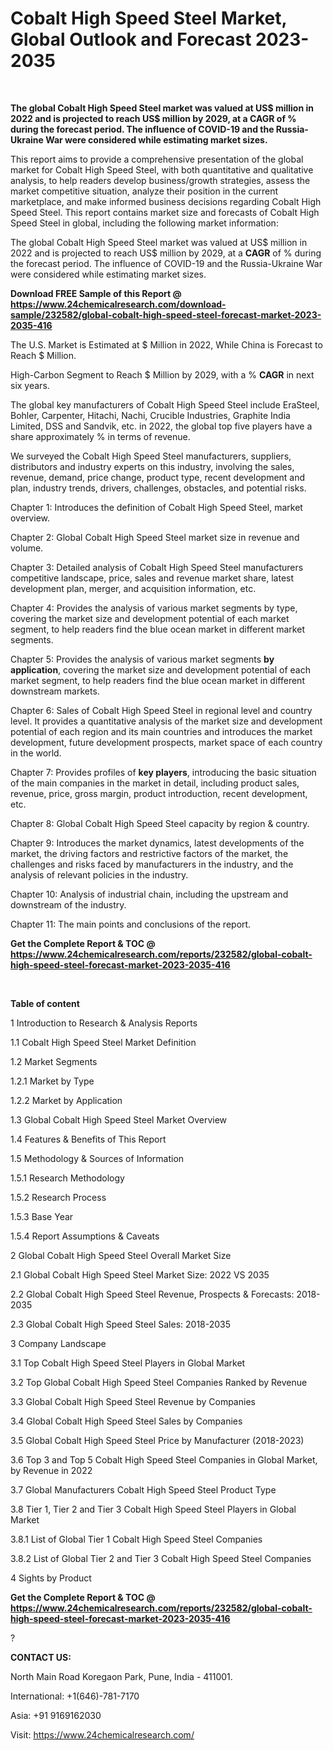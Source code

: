 <h1>Cobalt High Speed Steel Market, Global Outlook and Forecast 2023-2035</h1><br/><p><strong>The global Cobalt High Speed Steel market was valued at US$ million in 2022 and is projected to reach US$ million by 2029, at a <strong>CAGR</strong> of % during the forecast period. The influence of COVID-19 and the Russia-Ukraine War were considered while estimating market sizes.</strong></p>
 
 
 
 <p>This report aims to provide a comprehensive presentation of the global market for Cobalt High Speed Steel, with both quantitative and qualitative analysis, to help readers develop business/growth strategies, assess the market competitive situation, analyze their position in the current marketplace, and make informed business decisions regarding Cobalt High Speed Steel. This report contains market size and forecasts of Cobalt High Speed Steel in global, including the following market information:</p>
 
 
 
 <p>The global Cobalt High Speed Steel market was valued at US$ million in 2022 and is projected to reach US$ million by 2029, at a <strong>CAGR</strong> of % during the forecast period. The influence of COVID-19 and the Russia-Ukraine War were considered while estimating market sizes.</p>
 
 
 
 <div><b>Download FREE Sample of this Report @ <a href="https://www.24chemicalresearch.com/download-sample/232582/global-cobalt-high-speed-steel-forecast-market-2023-2035-416">https://www.24chemicalresearch.com/download-sample/232582/global-cobalt-high-speed-steel-forecast-market-2023-2035-416</a></b></div>
 
 
 
 <p>The U.S. Market is Estimated at $ Million in 2022, While China is Forecast to Reach $ Million.</p>
 
 
 
 <p>High-Carbon Segment to Reach $ Million by 2029, with a % <strong>CAGR</strong> in next six years.</p>
 
 
 
 <p>The global key manufacturers of Cobalt High Speed Steel include EraSteel, Bohler, Carpenter, Hitachi, Nachi, Crucible Industries, Graphite India Limited, DSS and Sandvik, etc. in 2022, the global top five players have a share approximately % in terms of revenue.</p>
 
 
 
 <p>We surveyed the Cobalt High Speed Steel manufacturers, suppliers, distributors and industry experts on this industry, involving the sales, revenue, demand, price change, product type, recent development and plan, industry trends, drivers, challenges, obstacles, and potential risks.</p>
 
 
 
 <p>Chapter 1: Introduces the definition of Cobalt High Speed Steel, market overview.</p>
 
 
 
 <p>Chapter 2: Global Cobalt High Speed Steel market size in revenue and volume.</p>
 
 
 
 <p>Chapter 3: Detailed analysis of Cobalt High Speed Steel manufacturers competitive landscape, price, sales and revenue market share, latest development plan, merger, and acquisition information, etc.</p>
 
 
 
 <p>Chapter 4: Provides the analysis of various market segments by type, covering the market size and development potential of each market segment, to help readers find the blue ocean market in different market segments.</p>
 
 
 
 <p>Chapter 5: Provides the analysis of various market segments <strong>by application</strong>, covering the market size and development potential of each market segment, to help readers find the blue ocean market in different downstream markets.</p>
 
 
 
 <p>Chapter 6: Sales of Cobalt High Speed Steel in regional level and country level. It provides a quantitative analysis of the market size and development potential of each region and its main countries and introduces the market development, future development prospects, market space of each country in the world.</p>
 
 
 
 <p>Chapter 7: Provides profiles of <strong>key players</strong>, introducing the basic situation of the main companies in the market in detail, including product sales, revenue, price, gross margin, product introduction, recent development, etc.</p>
 
 
 
 <p>Chapter 8: Global Cobalt High Speed Steel capacity by region & country.</p>
 
 
 
 <p>Chapter 9: Introduces the market dynamics, latest developments of the market, the driving factors and restrictive factors of the market, the challenges and risks faced by manufacturers in the industry, and the analysis of relevant policies in the industry.</p>
 
 
 
 <p>Chapter 10: Analysis of industrial chain, including the upstream and downstream of the industry.</p>
 
 
 
 <p>Chapter 11: The main points and conclusions of the report.</p>
 
 
 
 <div><b>Get the Complete Report & TOC @ <a href="https://www.24chemicalresearch.com/reports/232582/global-cobalt-high-speed-steel-forecast-market-2023-2035-416">https://www.24chemicalresearch.com/reports/232582/global-cobalt-high-speed-steel-forecast-market-2023-2035-416</a></b></div>
 
 
 
 <p><br />
 
 <b>Table of content</b></p>
 
 
 
 <p>1 Introduction to Research & Analysis Reports<br />
 
 1.1 Cobalt High Speed Steel Market Definition<br />
 
 1.2 Market Segments<br />
 
 1.2.1 Market by Type<br />
 
 1.2.2 Market by Application<br />
 
 1.3 Global Cobalt High Speed Steel Market Overview<br />
 
 1.4 Features & Benefits of This Report<br />
 
 1.5 Methodology & Sources of Information<br />
 
 1.5.1 Research Methodology<br />
 
 1.5.2 Research Process<br />
 
 1.5.3 Base Year<br />
 
 1.5.4 Report Assumptions & Caveats<br />
 
 2 Global Cobalt High Speed Steel Overall Market Size<br />
 
 2.1 Global Cobalt High Speed Steel Market Size: 2022 VS 2035<br />
 
 2.2 Global Cobalt High Speed Steel Revenue, Prospects & Forecasts: 2018-2035<br />
 
 2.3 Global Cobalt High Speed Steel Sales: 2018-2035<br />
 
 3 Company Landscape<br />
 
 3.1 Top Cobalt High Speed Steel Players in Global Market<br />
 
 3.2 Top Global Cobalt High Speed Steel Companies Ranked by Revenue<br />
 
 3.3 Global Cobalt High Speed Steel Revenue by Companies<br />
 
 3.4 Global Cobalt High Speed Steel Sales by Companies<br />
 
 3.5 Global Cobalt High Speed Steel Price by Manufacturer (2018-2023)<br />
 
 3.6 Top 3 and Top 5 Cobalt High Speed Steel Companies in Global Market, by Revenue in 2022<br />
 
 3.7 Global Manufacturers Cobalt High Speed Steel Product Type<br />
 
 3.8 Tier 1, Tier 2 and Tier 3 Cobalt High Speed Steel Players in Global Market<br />
 
 3.8.1 List of Global Tier 1 Cobalt High Speed Steel Companies<br />
 
 3.8.2 List of Global Tier 2 and Tier 3 Cobalt High Speed Steel Companies<br />
 
 4 Sights by Product</p>
 
 
 
 <div><b>Get the Complete Report & TOC @ <a href="https://www.24chemicalresearch.com/reports/232582/global-cobalt-high-speed-steel-forecast-market-2023-2035-416">https://www.24chemicalresearch.com/reports/232582/global-cobalt-high-speed-steel-forecast-market-2023-2035-416</a></b></div>
 
 
 
 <p>? </p>
 
 
 
 <p><b>CONTACT US:</b><br />
 
 North Main Road Koregaon Park, Pune, India - 411001.<br />
 
 International: +1(646)-781-7170<br />
 
 Asia: +91 9169162030<br />
 
 Visit: <a href="https://www.24chemicalresearch.com/">https://www.24chemicalresearch.com/</a></p>
